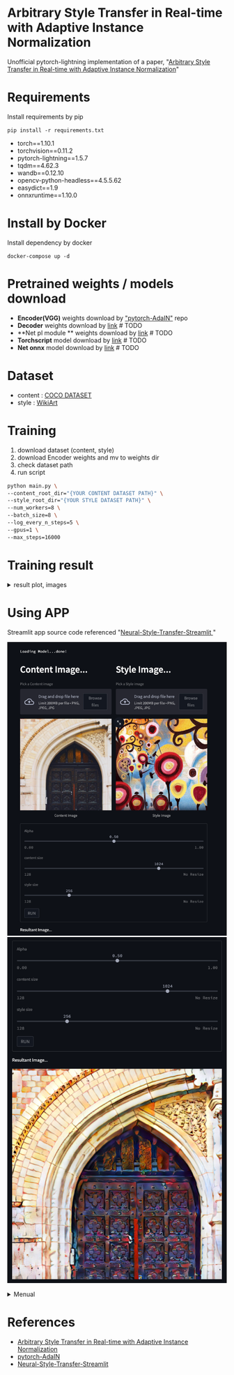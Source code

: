 # Arbitrary Style Transfer in Real-time with Adaptive Instance Normalization

Unofficial pytorch-lightning implementation of a paper, "[Arbitrary Style Transfer in Real-time with Adaptive Instance Normalization](https://arxiv.org/pdf/1703.06868.pdf)" 


# Requirements
Install requirements by pip
``` shell 
pip install -r requirements.txt 
```

- torch==1.10.1
- torchvision==0.11.2
- pytorch-lightning==1.5.7
- tqdm==4.62.3
- wandb==0.12.10
- opencv-python-headless==4.5.5.62
- easydict==1.9
- onnxruntime==1.10.0

# Install by Docker
Install dependency by docker 
```shell
docker-compose up -d 
```

# Pretrained weights / models download

- **Encoder(VGG)** weights download by ["pytorch-AdaIN"](https://github.com/naoto0804/pytorch-AdaIN#download-models) repo 
- **Decoder** weights download by [link]() # TODO
- **Net pl module ** weights download by [link]() # TODO
- **Torchscript** model download by [link]() # TODO
- **Net onnx** model download by [link]() # TODO

# Dataset 
- content : [COCO DATASET](http://images.cocodataset.org/zips/train2017.zip)
- style : [WikiArt](https://drive.google.com/u/0/uc?id=182-pFiKvXPB25DbTfAYjJ6gDE-ZCRXz0&export=download&confirm=t)

# Training

1. download dataset (content, style)
2. download Encoder weights and mv to weights dir 
3. check dataset path 
4. run script 
```bash 
python main.py \
--content_root_dir="{YOUR CONTENT DATASET PATH}" \
--style_root_dir="{YOUR STYLE DATASET PATH}" \
--num_workers=8 \
--batch_size=8 \
--log_every_n_steps=5 \
--gpus=1 \
--max_steps=16000
```


# Training result 


<details>
<summary> result plot, images </summary>

## loss plot
![content_loss](./src/plot/content_loss.png)
![style_loss](./src/plot/style_loss.png)


## sample images 

![video](./src/video/training_sample.gif)
- [video](./src/video/training_sample.mp4)

</details>




# Using APP 

Streamlit app source code referenced "[Neural-Style-Transfer-Streamlit
](https://github.com/kairavkkp/Neural-Style-Transfer-Streamlit)"

![app_01](./src/app/01.png)
![app_02](./src/app/02.png)


<details>
<summary> Menual </summary>

## Requirements
Install requirements by pip
``` shell 
pip install -r requirements.txt 
```

- torch==1.10.1
- torchvision==0.11.2
- pytorch-lightning==1.5.7
- streamlit==1.7.0
- opencv-python-headless==4.5.5.62

## Install by Docker
Install dependency by docker 
```shell
docker-compose up -d 
```

## ENV 
- MODEL_PATH : torchscript file path



</details>


# References
- [Arbitrary Style Transfer in Real-time with Adaptive Instance Normalization](https://arxiv.org/pdf/1703.06868.pdf)
- [pytorch-AdaIN](https://github.com/naoto0804/pytorch-AdaIN#download-models) 
- [Neural-Style-Transfer-Streamlit
](https://github.com/kairavkkp/Neural-Style-Transfer-Streamlit)